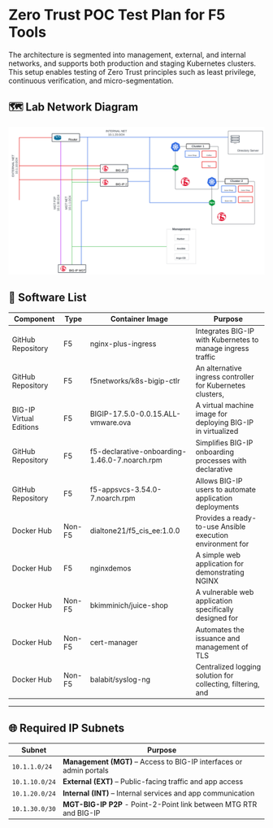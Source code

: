 
# Zero Trust POC Test Plan for F5 Tools
The architecture is segmented into management, external, and internal networks, and supports both production and staging Kubernetes clusters. This setup enables testing of Zero Trust principles such as least privilege, continuous verification, and micro-segmentation.
## 🗺️ Lab Network Diagram

![Lab Network Diagram](lab_diagram.png)

## 🧰 Software List

| Component | Type | Container Image | Purpose |
|-----------|------|-----------------|---------|
| GitHub Repository  | F5 | nginx-plus-ingress | Integrates BIG-IP with Kubernetes to manage ingress traffic |
| GitHub Repository | F5 | f5networks/k8s-bigip-ctlr | An alternative ingress controller for Kubernetes clusters, |
| BIG-IP Virtual Editions | F5 | BIGIP-17.5.0-0.0.15.ALL-vmware.ova | A virtual machine image for deploying BIG-IP in virtualized |
| GitHub Repository | F5 | f5-declarative-onboarding-1.46.0-7.noarch.rpm | Simpliﬁes BIG-IP onboarding processes with declarative |
| GitHub Repository | F5 | f5-appsvcs-3.54.0-7.noarch.rpm | Allows BIG-IP users to automate application deployments |
| Docker Hub | Non-F5 | dialtone21/f5_cis_ee:1.0.0 | Provides a ready-to-use Ansible execution environment for |
| Docker Hub | F5 | nginxdemos | A simple web application for demonstrating NGINX |
| Docker Hub | Non-F5 | bkimminich/juice-shop | A vulnerable web application specifically designed for |
| Docker Hub | Non-F5 | cert-manager | Automates the issuance and management of TLS |
| Docker Hub | Non-F5 | balabit/syslog-ng | Centralized logging solution for collecting, filtering, and |

---

## 🌐 Required IP Subnets

| Subnet | Purpose |
|--------|---------|
| `10.1.1.0/24` | **Management (MGT)** – Access to BIG-IP interfaces or admin portals |
| `10.1.10.0/24` | **External (EXT)** – Public-facing traffic and app access |
| `10.1.20.0/24` | **Internal (INT)** – Internal services and app communication |
| `10.1.30.0/30` | **MGT-BIG-IP P2P** - Point-2-Point link between MTG RTR and BIG-IP |

